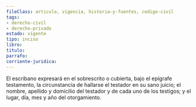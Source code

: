 ```yaml
---
fileClass: articulo, vigencia, historia-y-fuentes, codigo-civil
tags:
- derecho-civil
- derecho-privado
estado: vigente
tipo: inciso
libro:
titulo:
parrafo:
corriente-juridica:
---
```

El escribano expresará en el sobrescrito o cubierta, bajo el epígrafe testamento, la circunstancia de hallarse el testador en su sano juicio; el nombre, apellido y domicilio del testador y de cada uno de los testigos; y el lugar, día, mes y año del otorgamiento.